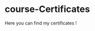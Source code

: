 # course-Certificates
Here you can find my certificates !
<imag src="https://github.com/RishabhPatel2133/course-certificates/blob/main/1.Getting%20started%20with%20python.pdf">
